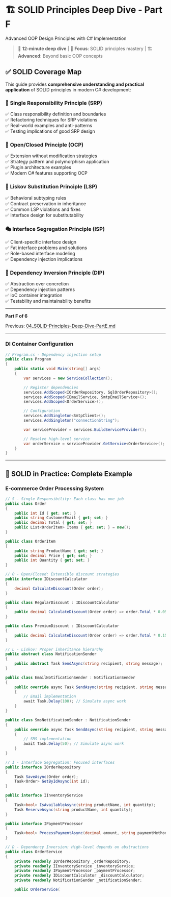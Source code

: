 ﻿# 🏗️ SOLID Principles Deep Dive - Part F

Advanced OOP Design Principles with C# Implementation

> 📖 **12-minute deep dive** | 🎯 **Focus**: SOLID principles mastery | 🏗️ **Advanced**: Beyond basic OOP concepts

## ✅ **SOLID Coverage Map**

This guide provides **comprehensive understanding and practical application** of SOLID principles in modern C# development:

### 🎯 **Single Responsibility Principle (SRP)**

✅ Class responsibility definition and boundaries  
✅ Refactoring techniques for SRP violations  
✅ Real-world examples and anti-patterns  
✅ Testing implications of good SRP design

### 🔐 **Open/Closed Principle (OCP)**

✅ Extension without modification strategies  
✅ Strategy pattern and polymorphism application  
✅ Plugin architecture examples  
✅ Modern C# features supporting OCP

### 🔄 **Liskov Substitution Principle (LSP)**

✅ Behavioral subtyping rules  
✅ Contract preservation in inheritance  
✅ Common LSP violations and fixes  
✅ Interface design for substitutability

### 🎭 **Interface Segregation Principle (ISP)**

✅ Client-specific interface design  
✅ Fat interface problems and solutions  
✅ Role-based interface modeling  
✅ Dependency injection implications

### 🔗 **Dependency Inversion Principle (DIP)**

✅ Abstraction over concretion  
✅ Dependency injection patterns  
✅ IoC container integration  
✅ Testability and maintainability benefits

---

**Part F of 6**

Previous: [04_SOLID-Principles-Deep-Dive-PartE.md](04_SOLID-Principles-Deep-Dive-PartE.md)

---


### **DI Container Configuration**

```csharp
// Program.cs - Dependency injection setup
public class Program
{
    public static void Main(string[] args)
    {
        var services = new ServiceCollection();

        // Register dependencies
        services.AddScoped<IOrderRepository, SqlOrderRepository>();
        services.AddScoped<IEmailService, SmtpEmailService>();
        services.AddScoped<OrderService>();

        // Configuration
        services.AddSingleton<SmtpClient>();
        services.AddSingleton("connectionString");

        var serviceProvider = services.BuildServiceProvider();

        // Resolve high-level service
        var orderService = serviceProvider.GetService<OrderService>();
    }
}
```

---

## 🎯 SOLID in Practice: Complete Example

### **E-commerce Order Processing System**

```csharp
// S - Single Responsibility: Each class has one job
public class Order
{
    public int Id { get; set; }
    public string CustomerEmail { get; set; }
    public decimal Total { get; set; }
    public List<OrderItem> Items { get; set; } = new();
}

public class OrderItem
{
    public string ProductName { get; set; }
    public decimal Price { get; set; }
    public int Quantity { get; set; }
}

// O - Open/Closed: Extensible discount strategies
public interface IDiscountCalculator
{
    decimal CalculateDiscount(Order order);
}

public class RegularDiscount : IDiscountCalculator
{
    public decimal CalculateDiscount(Order order) => order.Total * 0.05m;
}

public class PremiumDiscount : IDiscountCalculator
{
    public decimal CalculateDiscount(Order order) => order.Total * 0.15m;
}

// L - Liskov: Proper inheritance hierarchy
public abstract class NotificationSender
{
    public abstract Task SendAsync(string recipient, string message);
}

public class EmailNotificationSender : NotificationSender
{
    public override async Task SendAsync(string recipient, string message)
    {
        // Email implementation
        await Task.Delay(100); // Simulate async work
    }
}

public class SmsNotificationSender : NotificationSender
{
    public override async Task SendAsync(string recipient, string message)
    {
        // SMS implementation
        await Task.Delay(50); // Simulate async work
    }
}

// I - Interface Segregation: Focused interfaces
public interface IOrderRepository
{
    Task SaveAsync(Order order);
    Task<Order> GetByIdAsync(int id);
}

public interface IInventoryService
{
    Task<bool> IsAvailableAsync(string productName, int quantity);
    Task ReserveAsync(string productName, int quantity);
}

public interface IPaymentProcessor
{
    Task<bool> ProcessPaymentAsync(decimal amount, string paymentMethod);
}

// D - Dependency Inversion: High-level depends on abstractions
public class OrderService
{
    private readonly IOrderRepository _orderRepository;
    private readonly IInventoryService _inventoryService;
    private readonly IPaymentProcessor _paymentProcessor;
    private readonly IDiscountCalculator _discountCalculator;
    private readonly NotificationSender _notificationSender;

    public OrderService(

